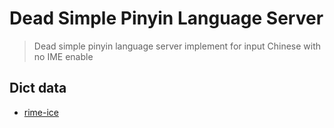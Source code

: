 # Dead Simple Pinyin Language Server

> Dead simple pinyin language server implement for input Chinese with no IME enable

## Dict data

- [rime-ice](https://github.com/iDvel/rime-ice)
